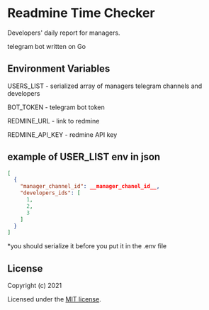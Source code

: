 # Readmine Time Checker

Developers' daily report for managers.

telegram bot written on Go

## Environment Variables

USERS_LIST - serialized array of managers telegram channels and developers

BOT_TOKEN - telegram bot token

REDMINE_URL - link to redmine

REDMINE_API_KEY - redmine API key

## example of USER_LIST env in json

```json
[
  {
    "manager_channel_id": __manager_chanel_id__,
    "developers_ids": [
      1,
      2,
      3
    ]
  }
]
```
*you should serialize it before you put it in the .env file

## License

Copyright (c) 2021

Licensed under the [MIT license](LICENSE).

